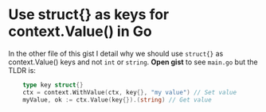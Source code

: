 # Use struct{} as keys for context.Value() in Go

In the other file of this gist I detail why we should use `struct{}` as context.Value() keys and not `int` or `string`. **Open gist** to see `main.go` but the TLDR is:

```Go
	type key struct{}
	ctx = context.WithValue(ctx, key{}, "my value") // Set value
	myValue, ok := ctx.Value(key{}).(string) // Get value

```